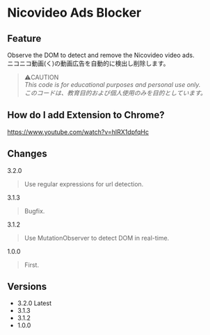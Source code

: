 # Nicovideo Ads Blocker

## Feature
Observe the DOM to detect and remove the Nicovideo video ads.  
ニコニコ動画(く)の動画広告を自動的に検出し削除します。


> ⚠️CAUTION  
>*This code is for educational purposes and personal use only.*  
>*このコードは、教育目的および個人使用のみを目的としています。*
  


## How do I add Extension to Chrome?
https://www.youtube.com/watch?v=hIRX1dpfqHc


## Changes
3.2.0 
> Use regular expressions for url detection.

3.1.3
> Bugfix.

3.1.2
> Use MutationObserver to detect DOM in real-time.

1.0.0
> First.

  
## Versions
* 3.2.0 Latest
* 3.1.3
* 3.1.2 
* 1.0.0